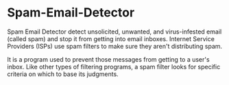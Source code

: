 # Spam-Email-Detector

Spam Email Detector detect unsolicited, unwanted, and virus-infested email (called spam) and stop it from getting into email inboxes. Internet Service Providers (ISPs) use spam filters to make sure they aren't distributing spam.

It is a program used to prevent those messages from getting to a user's inbox. Like other types of filtering programs, a spam filter looks for specific criteria on which to base its judgments.

<!-- 
ahfdksajkhfkdsafhdsafdsafhjsa adshfkdshfkashdkf ahfdksajkhfkdsafhdsafdsafhjsa adshfkdshfkashdkfahfdksajkhfkdsafhdsafdsafhjsa adshfkdshfkashdkfahfdksajkhfkdsafhdsafdsafhjsa adshfkdshfkashdkfahfdksajkhfkdsafhdsafdsafhjsa adshfkdshfkashdkfahfdksajkhfkdsafhdsafdsafhjsa adshfkdshfkashdkfahfdksajkhfkdsafhdsafdsafhjsa adshfkdshfkashdkfahfdksajkhfkdsafhdsafdsafhjsa adshfkdshfkashdkfahfdksajkhfkdsafhdsafdsafhjsa adshfkdshfkashdkfahfdksajkhfkdsafhdsafdsafhjsa adshfkdshfkashdkf ahfdksajkhfkdsafhdsafdsafhjsa adshfkdshfkashdkfahfdksajkhfkdsafhdsafdsafhjsa adshfkdshfkashdkfahfdksajkhfkdsafhdsafdsafhjsa adshfkdshfkashdkfahfdksajkhfkdsafhdsafdsafhjsa adshfkdshfkashdkfahfdksajkhfkdsafhdsafdsafhjsa adshfkdshfkashdkfahfdksajkhfkdsafhdsafdsafhjsa adshfkdshfkashdkfahfdksajkhfkdsafhdsafdsafhjsa adshfkdshfkashdkfahfdksajkhfkdsafhdsafdsafhjsa adshfkdshfkashdkfahfdksajkhfkdsafhdsafdsafhjsa adshfkdshfkashdkfahfdksajkhfkdsafhdsafdsafhjsa adshfkdshfkashdkfahfdksajkhfkdsafhdsafdsafhjsa adshfkdshfkashdkfahfdksajkhfkdsafhdsafdsafhjsa adshfkdshfkashdkfahfdksajkhfkdsafhdsafdsafhjsa adshfkdshfkashdkfahfdksajkhfkdsafhdsafdsafhjsa adshfkdshfkashdkf
-->
